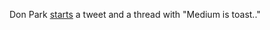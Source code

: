 Don Park <a href="https://twitter.com/donpark/status/1207227323231064065">starts</a> a tweet and a thread with "Medium is toast.." 
